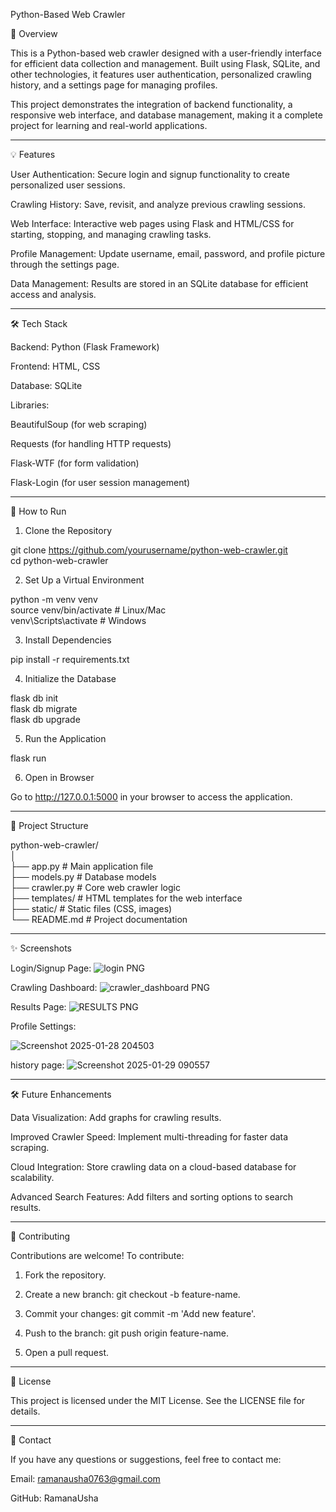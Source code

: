 Python-Based Web Crawler

📜 Overview

This is a Python-based web crawler designed with a user-friendly interface for efficient data collection and management. Built using Flask, SQLite, and other technologies, it features user authentication, personalized crawling history, and a settings page for managing profiles.

This project demonstrates the integration of backend functionality, a responsive web interface, and database management, making it a complete project for learning and real-world applications.


---

💡 Features

User Authentication:
Secure login and signup functionality to create personalized user sessions.

Crawling History:
Save, revisit, and analyze previous crawling sessions.

Web Interface:
Interactive web pages using Flask and HTML/CSS for starting, stopping, and managing crawling tasks.

Profile Management:
Update username, email, password, and profile picture through the settings page.

Data Management:
Results are stored in an SQLite database for efficient access and analysis.



---

🛠 Tech Stack

Backend: Python (Flask Framework)

Frontend: HTML, CSS

Database: SQLite

Libraries:

BeautifulSoup (for web scraping)

Requests (for handling HTTP requests)

Flask-WTF (for form validation)

Flask-Login (for user session management)




---

🚀 How to Run

1. Clone the Repository

git clone https://github.com/yourusername/python-web-crawler.git  
cd python-web-crawler

2. Set Up a Virtual Environment

python -m venv venv  
source venv/bin/activate  # Linux/Mac  
venv\Scripts\activate     # Windows

3. Install Dependencies

pip install -r requirements.txt

4. Initialize the Database

flask db init  
flask db migrate  
flask db upgrade

5. Run the Application

flask run

6. Open in Browser

Go to http://127.0.0.1:5000 in your browser to access the application.


---

📂 Project Structure

python-web-crawler/  
│  
├── app.py                # Main application file  
├── models.py             # Database models  
├── crawler.py            # Core web crawler logic             
├── templates/            # HTML templates for the web interface  
├── static/               # Static files (CSS, images)   
└── README.md             # Project documentation


---

✨ Screenshots

Login/Signup Page:
![login PNG](https://github.com/user-attachments/assets/59a2e395-1f39-4b74-9d61-44dc67277842)



Crawling Dashboard:
![crawler_dashboard PNG](https://github.com/user-attachments/assets/8b2037a8-842d-4735-bfef-91901be465bc)


Results Page:
![RESULTS PNG](https://github.com/user-attachments/assets/442c650b-f1f1-43b4-b062-70090f0610e8)


Profile Settings:

![Screenshot 2025-01-28 204503](https://github.com/user-attachments/assets/973b2764-124c-4e0d-9de0-ef69828e39c8)

history page:
![Screenshot 2025-01-29 090557](https://github.com/user-attachments/assets/13cfd1b2-c71c-4350-bb57-e87f661153c9)

---

🛠 Future Enhancements

Data Visualization: Add graphs for crawling results.

Improved Crawler Speed: Implement multi-threading for faster data scraping.

Cloud Integration: Store crawling data on a cloud-based database for scalability.

Advanced Search Features: Add filters and sorting options to search results.



---

🤝 Contributing

Contributions are welcome! To contribute:

1. Fork the repository.


2. Create a new branch: git checkout -b feature-name.


3. Commit your changes: git commit -m 'Add new feature'.


4. Push to the branch: git push origin feature-name.


5. Open a pull request.




---

📄 License

This project is licensed under the MIT License. See the LICENSE file for details.


---

📧 Contact

If you have any questions or suggestions, feel free to contact me:

Email: ramanausha0763@gmail.com

GitHub: RamanaUsha


